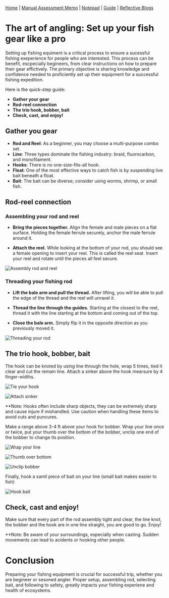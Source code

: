 [Home](index.md) | [Manual Assessment Memo](manual_assessment_memo.md) | [Notepad](notepad.md) | [Guide](soon.md) | [Reflective Blogs](reflective_blogs.md)

# The art of angling: Set up your fish gear like a pro
Setting up fishing equiment is a critical process to ensure a sucessful fishing exeperience for people who are interested. This process can be benefit, escpecially begineers, from clear instructions on how to prepare their gear effictively. The primary objective is sharing knowledge and confidence needed to proficiently set up their equipment for a successful fishing expedition.

Here is the quick-step guide:
- **Gather your gear**
- **Rod-reel connection**
- **The trio hook, bobber, bait**
- **Check, cast, and enjoy!**


## Gather you gear
- **Rod and Reel**: As a beginner, you may choose a multi-purpose combo set.
- **Line**: Three types dominate the fishing industry: braid, fluorocarbon, and monofilament.
- **Hooks**: There is no one-size-fits-all hook.
- **Float**: One of the most effective ways to catch fish is by suspending live bait beneath a float.
- **Bait**: The bait can be diverse; consider using worms, shrimp, or small fish.

## Rod-reel connection
### Assembling your rod and reel
+ **Bring the pieces together.** Align the female and male pieces on a flat surface. Holding 
  the female ferrule securely, anchor the male ferrule around it.
   
+ **Attach the reel.** While looking at the bottom of your rod, you should see a female opening to insert your reel. This is called the reel seat. Insert 
  your reel and rotate until the pieces all feel secure.

![Assembly rod and reel](https://github.com/user-attachments/assets/a587829b-171a-42d0-9ecc-c7ffb49542c0)

### Threading your fishing rod
+ **Lift the bale arm and pull the thread.** After lifting, you will be able to pull the edge of the thread and the reel will unravel it. 

+ **Thread the line through the guides.** Starting at the closest to the reel, thread it with the line starting at the bottom and coming out of the top. 

+ **Close the bale arm.** Simply flip it in the opposite direction as you previously moved it.

![Threading your rod](https://github.com/user-attachments/assets/d870cd17-9e55-4e00-9965-e414c8960346)


## The trio hook, bobber, bait
The hook can be knoted by using line through the hole, wrap 5 times, tied it clear and cut the remain line. Attach a sinker above the hook mearsure by 4 finger-widths.

![Tie your hook](https://github.com/user-attachments/assets/595757fc-3b5d-45fd-9eac-2c19e78f7b45)

![Attach sinker](https://github.com/user-attachments/assets/078821c0-de18-4374-88f0-c97e498d4807)


**Note: Hooks often include sharp objects, they can be extremely sharp and cause injure if mishandled. Use caution when handling these items to avoid cuts and puncures.


Make a range above 3-4 ft above your hook for bobber. Wrap your line once or twice, put your thumb over the bottom of the bobber, unclip one end of the bobber to change its position.

![Wrap your line](https://github.com/user-attachments/assets/9205747f-06b7-4395-9964-ca5564be5a5d)

![Thumb over bottom](https://github.com/user-attachments/assets/12f77dd6-e105-44ed-aadc-e12de84d32d1)

![Unclip bobber](https://github.com/user-attachments/assets/1f926410-db06-4acc-af4a-0f571c25df27)

Finally, hook a samll piece of bait on your line (small bait makes easier to fish)

![Hook bait](https://github.com/user-attachments/assets/6a0dfeba-6da5-4744-8e80-0c244e78bbf8)

## Check, cast and enjoy!
Make sure that every part of the rod assembly tight and clear, the line knot, the bobber and the hook are in one line straight, you are good to go. Enjoy!


**Note: Be aware of your surroundings, especially when casting. Sudden movements can lead to acidents or hooking other people. 

# Conclusion
Preparing your fishing equipment is crucial for successful trip, whether you are begineer or sesoned angler. Proper setup, assembling rod, selecting bait, and following to safety, greatly impacts your fishing experiene and health of ecosystems. 

